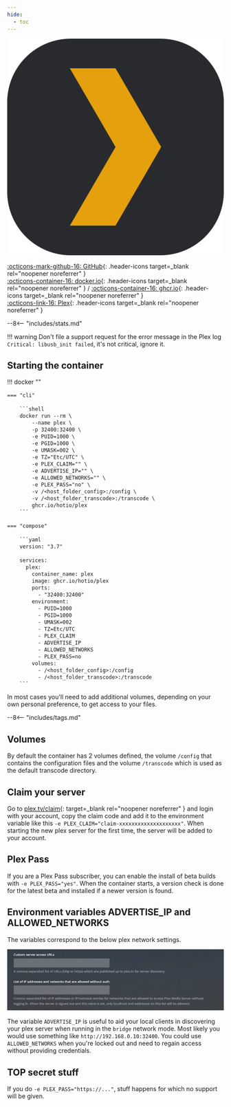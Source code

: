 ```yaml
---
hide:
  - toc
---
```


<div class="image-logo"><img src="/img/image-logos/plex.svg" alt="logo"></div>

[:octicons-mark-github-16: GitHub](https://github.com/hotio/plex){: .header-icons target=_blank rel="noopener noreferrer" }  
[:octicons-container-16: docker.io](https://hub.docker.com/r/hotio/plex){: .header-icons target=_blank rel="noopener noreferrer" }
 / [:octicons-container-16: ghcr.io](https://github.com/orgs/hotio/packages/container/package/plex){: .header-icons target=_blank rel="noopener noreferrer" }  
[:octicons-link-16: Plex](https://www.plex.tv){: .header-icons target=_blank rel="noopener noreferrer" }  

--8<-- "includes/stats.md"

!!! warning
    Don't file a support request for the error message in the Plex log `Critical: libusb_init failed`, it's not critical, ignore it.

## Starting the container

!!! docker ""

    === "cli"

        ```shell
        docker run --rm \
            --name plex \
            -p 32400:32400 \
            -e PUID=1000 \
            -e PGID=1000 \
            -e UMASK=002 \
            -e TZ="Etc/UTC" \
            -e PLEX_CLAIM="" \
            -e ADVERTISE_IP="" \
            -e ALLOWED_NETWORKS="" \
            -e PLEX_PASS="no" \
            -v /<host_folder_config>:/config \
            -v /<host_folder_transcode>:/transcode \
            ghcr.io/hotio/plex
        ```

    === "compose"

        ```yaml
        version: "3.7"

        services:
          plex:
            container_name: plex
            image: ghcr.io/hotio/plex
            ports:
              - "32400:32400"
            environment:
              - PUID=1000
              - PGID=1000
              - UMASK=002
              - TZ=Etc/UTC
              - PLEX_CLAIM
              - ADVERTISE_IP
              - ALLOWED_NETWORKS
              - PLEX_PASS=no
            volumes:
              - /<host_folder_config>:/config
              - /<host_folder_transcode>:/transcode
        ```

In most cases you'll need to add additional volumes, depending on your own personal preference, to get access to your files.

--8<-- "includes/tags.md"

## Volumes

By default the container has 2 volumes defined, the volume `/config` that contains the configuration files and the volume `/transcode` which is used as the default transcode directory.

## Claim your server

Go to [plex.tv/claim](https://www.plex.tv/claim){: target=_blank rel="noopener noreferrer" } and login with your account, copy the claim code and add it to the environment variable like this `-e PLEX_CLAIM="claim-xxxxxxxxxxxxxxxxxxxx"`. When starting the new plex server for the first time, the server will be added to your account.

## Plex Pass

If you are a Plex Pass subscriber, you can enable the install of beta builds with `-e PLEX_PASS="yes"`. When the container starts, a version check is done for the latest beta and installed if a newer version is found.

## Environment variables ADVERTISE_IP and ALLOWED_NETWORKS

The variables correspond to the below plex network settings.

![Plex settings](/img/plex_settings.png "Plex settings")

The variable `ADVERTISE_IP` is useful to aid your local clients in discovering your plex server when running in the `bridge` network mode. Most likely you would use something like `http://192.168.0.10:32400`. You could use `ALLOWED_NETWORKS` when you're locked out and need to regain access without providing credentials.

## TOP secret stuff

If you do `-e PLEX_PASS="https://..."`, stuff happens for which no support will be given.
